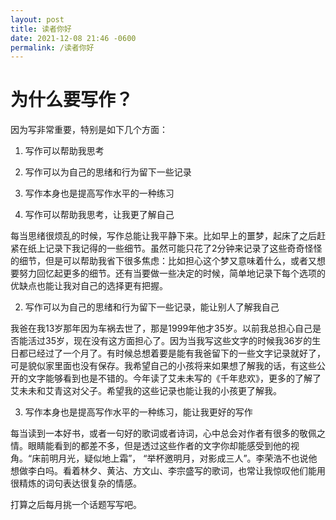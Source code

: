 ```yaml
---
layout: post
title: 读者你好
date: 2021-12-08 21:46 -0600
permalink: /读者你好
---
```


# 为什么要写作？

因为写非常重要，特别是如下几个方面：

1. 写作可以帮助我思考
2. 写作可以为自己的思绪和行为留下一些记录
3. 写作本身也是提高写作水平的一种练习


1. 写作可以帮助我思考，让我更了解自己

每当思绪很烦乱的时候，写作总能让我平静下来。比如早上的噩梦，起床了之后赶紧在纸上记录下我记得的一些细节。虽然可能只花了2分钟来记录了这些奇奇怪怪的细节，但是可以帮助我省下很多焦虑：比如担心这个梦又意味着什么，或者又想要努力回忆起更多的细节。还有当要做一些决定的时候，简单地记录下每个选项的优缺点也能让我对自己的选择更有把握。

2. 写作可以为自己的思绪和行为留下一些记录，能让别人了解我自己

我爸在我13岁那年因为车祸去世了，那是1999年他才35岁。以前我总担心自己是否能活过35岁，现在没有这方面担心了。因为当我写这些文字的时候我36岁的生日都已经过了一个月了。有时候总想着要是能有我爸留下的一些文字记录就好了，可是貌似家里面也没有保存。我希望自己的小孩将来如果想了解我的话，有这些公开的文字能够看到也是不错的。今年读了艾未未写的《千年悲欢》，更多的了解了艾未未和艾青这对父子。希望我的这些记录也能让我的小孩更了解我。

3. 写作本身也是提高写作水平的一种练习，能让我更好的写作

每当读到一本好书，或者一句好的歌词或者诗词，心中总会对作者有很多的敬佩之情。眼睛能看到的都差不多，但是透过这些作者的文字你却能感受到他的视角。“床前明月光，疑似地上霜”， “举杯邀明月，对影成三人”。李荣浩不也说他想做李白吗。看着林夕、黄沾、方文山、李宗盛写的歌词，也常让我惊叹他们能用很精炼的词句表达很复杂的情感。


打算之后每月挑一个话题写写吧。
